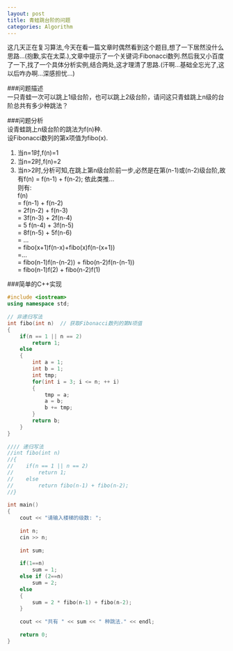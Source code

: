 ```yaml
---
layout: post
title: 青蛙跳台阶的问题
categories: Algorithm
---
```


这几天正在复习算法,今天在看一篇文章时偶然看到这个题目,想了一下居然没什么思路...(抱歉,实在太菜.),文章中提示了一个关键词:Fibonacci数列.然后我又小百度了一下,找了一个具体分析实例,结合两处,这才理清了思路.(汗啊...基础全忘光了,这以后咋办啊...深感担忧...)  
 
###问题描述  
一只青蛙一次可以跳上1级台阶，也可以跳上2级台阶，请问这只青蛙跳上n级的台阶总共有多少种跳法？  
   
###问题分析  
设青蛙跳上n级台阶的跳法为f(n)种.  
设Fibonacci数列的第x项值为fibo(x).  
1. 当n=1时,f(n)=1  
2. 当n=2时,f(n)=2  
3. 当n>2时,分析可知,在跳上第n级台阶前一步,必然是在第(n-1)或(n-2)级台阶,故有f(n) = f(n-1) + f(n-2); 依此类推...  
    则有:  
f(n)  
= f(n-1) + f(n-2)  
= 2f(n-2) + f(n-3)   
= 3f(n-3) + 2f(n-4)  
= 5 f(n-4) + 3f(n-5)  
= 8f(n-5) + 5f(n-6)  
= ...  
= fibo(x+1)f(n-x)+fibo(x)f(n-(x+1))  
=...  
= fibo(n-1)f(n-(n-2)) + fibo(n-2)f(n-(n-1))  
= fibo(n-1)f(2) + fibo(n-2)f(1)  
   
###简单的C++实现  

```c++
#include <iostream>  
using namespace std;  
  
// 非递归写法  
int fibo(int n)  // 获取Fibonacci数列的第N项值  
{  
    if(n == 1 || n == 2)  
        return 1;  
    else  
    {  
        int a = 1;  
        int b = 1;  
        int tmp;  
        for(int i = 3; i <= n; ++ i)  
        {  
            tmp = a;  
            a = b;  
            b += tmp;  
        }  
        return b;  
    }  
}  
  
//// 递归写法  
//int fibo(int n)  
//{  
//    if(n == 1 || n == 2)  
//        return 1;  
//    else   
//        return fibo(n-1) + fibo(n-2);  
//}  
  
int main()  
{  
    cout << "请输入楼梯的级数: ";  
      
    int n;  
    cin >> n;  
      
    int sum;  
  
    if(1==n)  
        sum = 1;  
    else if (2==n)  
        sum = 2;  
    else  
    {  
        sum = 2 * fibo(n-1) + fibo(n-2);  
    }  
  
    cout << "共有 " << sum << " 种跳法." << endl;  
  
    return 0;  
}
```
